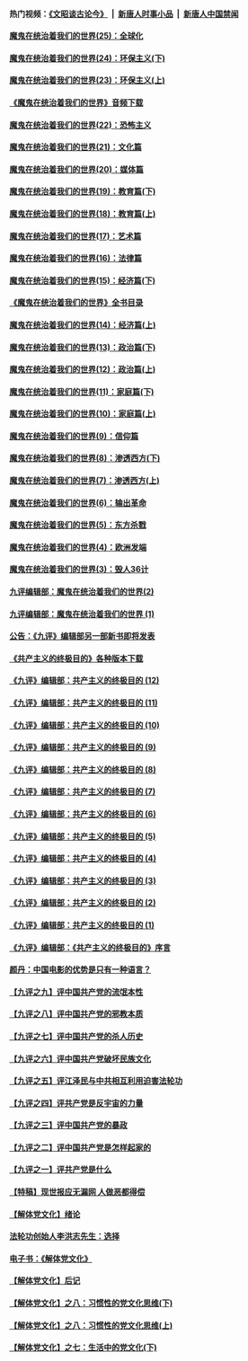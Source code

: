 #### 热门视频：[《文昭谈古论今》](https://github.com/gfw-breaker/wenzhao/blob/master/README.md?t=10251233) &nbsp;|&nbsp; [新唐人时事小品](https://github.com/gfw-breaker/ntdtv-comedy/blob/master/README.md?t=10251233) &nbsp;|&nbsp; [新唐人中国禁闻](https://github.com/gfw-breaker/ntdtv-news/blob/master/README.md?t=10251233)

#### [魔鬼在统治着我们的世界(25)：全球化](../pages/nsc422/n10788205.md?t=10251233) 

#### [魔鬼在统治着我们的世界(24)：环保主义(下)](../pages/nsc422/n10695307.md?t=10251233) 

#### [魔鬼在统治着我们的世界(23)：环保主义(上)](../pages/nsc422/n10688613.md?t=10251233) 

#### [《魔鬼在统治着我们的世界》音频下载](../pages/nsc422/n10635553.md?t=10251233) 

#### [魔鬼在统治着我们的世界(22)：恐怖主义](../pages/nsc422/n10614727.md?t=10251233) 

#### [魔鬼在统治着我们的世界(21)：文化篇](../pages/nsc422/n10597706.md?t=10251233) 

#### [魔鬼在统治着我们的世界(20)：媒体篇](../pages/nsc422/n10586579.md?t=10251233) 

#### [魔鬼在统治着我们的世界(19)：教育篇(下)](../pages/nsc422/n10564808.md?t=10251233) 

#### [魔鬼在统治着我们的世界(18)：教育篇(上)](../pages/nsc422/n10526970.md?t=10251233) 

#### [魔鬼在统治着我们的世界(17)：艺术篇](../pages/nsc422/n10499093.md?t=10251233) 

#### [魔鬼在统治着我们的世界(16)：法律篇](../pages/nsc422/n10485969.md?t=10251233) 

#### [魔鬼在统治着我们的世界(15)：经济篇(下)](../pages/nsc422/n10469975.md?t=10251233) 

#### [《魔鬼在统治着我们的世界》全书目录](../pages/nsc422/n10464261.md?t=10251233) 

#### [魔鬼在统治着我们的世界(14)：经济篇(上)](../pages/nsc422/n10457370.md?t=10251233) 

#### [魔鬼在统治着我们的世界(13)：政治篇(下)](../pages/nsc422/n10448270.md?t=10251233) 

#### [魔鬼在统治着我们的世界(12)：政治篇(上)](../pages/nsc422/n10444576.md?t=10251233) 

#### [魔鬼在统治着我们的世界(11)：家庭篇(下)](../pages/nsc422/n10440961.md?t=10251233) 

#### [魔鬼在统治着我们的世界(10)：家庭篇(上)](../pages/nsc422/n10435448.md?t=10251233) 

#### [魔鬼在统治着我们的世界(9)：信仰篇](../pages/nsc422/n10432159.md?t=10251233) 

#### [魔鬼在统治着我们的世界(8)：渗透西方(下)](../pages/nsc422/n10429603.md?t=10251233) 

#### [魔鬼在统治着我们的世界(7)：渗透西方(上)](../pages/nsc422/n10426013.md?t=10251233) 

#### [魔鬼在统治着我们的世界(6)：输出革命](../pages/nsc422/n10421536.md?t=10251233) 

#### [魔鬼在统治着我们的世界(5)：东方杀戮](../pages/nsc422/n10417707.md?t=10251233) 

#### [魔鬼在统治着我们的世界(4)：欧洲发端](../pages/nsc422/n10414890.md?t=10251233) 

#### [魔鬼在统治着我们的世界(3)：毁人36计](../pages/nsc422/n10411583.md?t=10251233) 

#### [九评编辑部：魔鬼在统治着我们的世界(2)](../pages/nsc422/n10410036.md?t=10251233) 

#### [九评编辑部：魔鬼在统治着我们的世界 (1)](../pages/nsc422/n10406825.md?t=10251233) 

#### [公告：《九评》编辑部另一部新书即将发表](../pages/nsc422/n10405104.md?t=10251233) 

#### [《共产主义的终极目的》各种版本下载](../pages/nsc422/n10022138.md?t=10251233) 

#### [《九评》编辑部：共产主义的终极目的 (12)](../pages/nsc422/n9933272.md?t=10251233) 

#### [《九评》编辑部：共产主义的终极目的 (11)](../pages/nsc422/n9924973.md?t=10251233) 

#### [《九评》编辑部：共产主义的终极目的 (10)](../pages/nsc422/n9920883.md?t=10251233) 

#### [《九评》编辑部：共产主义的终极目的 (9)](../pages/nsc422/n9916363.md?t=10251233) 

#### [《九评》编辑部：共产主义的终极目的 (8)](../pages/nsc422/n9912488.md?t=10251233) 

#### [《九评》编辑部：共产主义的终极目的 (7)](../pages/nsc422/n9901176.md?t=10251233) 

#### [《九评》编辑部：共产主义的终极目的 (6)](../pages/nsc422/n9899359.md?t=10251233) 

#### [《九评》编辑部：共产主义的终极目的 (5)](../pages/nsc422/n9893174.md?t=10251233) 

#### [《九评》编辑部：共产主义的终极目的 (4)](../pages/nsc422/n9891246.md?t=10251233) 

#### [《九评》编辑部：共产主义的终极目的 (3)](../pages/nsc422/n9879879.md?t=10251233) 

#### [《九评》编辑部：共产主义的终极目的 (2)](../pages/nsc422/n9876205.md?t=10251233) 

#### [《九评》编辑部：共产主义的终极目的 (1)](../pages/nsc422/n9865857.md?t=10251233) 

#### [《九评》编辑部：《共产主义的终极目的》序言](../pages/nsc422/n9862666.md?t=10251233) 

#### [颜丹：中国电影的优势是只有一种语言？](../pages/nsc422/n9583062.md?t=10251233) 

#### [【九评之九】评中国共产党的流氓本性](../pages/nsc422/n737542.md?t=10251233) 

#### [【九评之八】评中国共产党的邪教本质](../pages/nsc422/n735942.md?t=10251233) 

#### [【九评之七】评中国共产党的杀人历史](../pages/nsc422/n733806.md?t=10251233) 

#### [【九评之六】评中国共产党破坏民族文化](../pages/nsc422/n731667.md?t=10251233) 

#### [【九评之五】评江泽民与中共相互利用迫害法轮功](../pages/nsc422/n730058.md?t=10251233) 

#### [【九评之四】评共产党是反宇宙的力量](../pages/nsc422/n727814.md?t=10251233) 

#### [【九评之三】评中国共产党的暴政](../pages/nsc422/n725597.md?t=10251233) 

#### [【九评之二】评中国共产党是怎样起家的](../pages/nsc422/n723946.md?t=10251233) 

#### [【九评之一】评共产党是什么](../pages/nsc422/n722529.md?t=10251233) 

#### [【特稿】现世报应无漏网 人做恶都得偿](../pages/nsc422/n4215167.md?t=10251233) 

#### [【解体党文化】绪论](../pages/nsc422/n1449356.md?t=10251233) 

#### [法轮功创始人李洪志先生：选择](../pages/nsc422/n3580738.md?t=10251233) 

#### [电子书：《解体党文化》](../pages/nsc422/n1573484.md?t=10251233) 

#### [【解体党文化】后记](../pages/nsc422/n1531999.md?t=10251233) 

#### [【解体党文化】之八：习惯性的党文化思维(下)](../pages/nsc422/n1526477.md?t=10251233) 

#### [【解体党文化】之八：习惯性的党文化思维(上)](../pages/nsc422/n1520631.md?t=10251233) 

#### [【解体党文化】之七：生活中的党文化(下)](../pages/nsc422/n1513446.md?t=10251233) 

